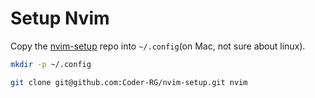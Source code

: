 # Setup Nvim

Copy the [nvim-setup](https://github.com/Coder-RG/nvim-setup) repo into `~/.config`(on Mac, not sure about linux).

```sh
mkdir -p ~/.config

git clone git@github.com:Coder-RG/nvim-setup.git nvim
```

